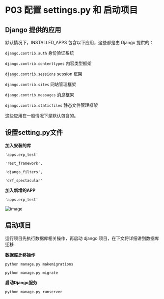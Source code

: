 
# P03 配置 settings.py 和 启动项目
## **Django 提供的应用**
默认情况下，INSTALLED_APPS 包含以下应用，这些都是由 Django 提供的：

`django.contrib.auth`  身份验证系统

`django.contrib.contenttypes`  内容类型框架

`django.contrib.sessions`  session 框架

`django.contrib.sites`  网站管理框架

`django.contrib.messages`  消息框架

`django.contrib.staticfiles`  静态文件管理框架

这些应用在一般情况下是默认包含的。
## **设置setting.py文件**

 **加入安装的库**

`'apps.erp_test'`

`'rest_framework',`

`'django_filters',`

`'drf_spectacular'`

**加入新增的APP**


`'apps.erp_test'`


   ![image](assets\image20230814201211-settings.png)

## **启动项目**  

运行项目先执行数据库相关操作，再启动 django 项目，在下文将详细讲到数据库迁移

**数据库迁移操作**

`​python manage.py makemigrations​​​​`
   
`​python manage.py migrate`

**启动Django服务**

`python manage.py runserver`


